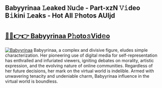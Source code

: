 ## Babyyrinaa 𝙻eaked 𝙽u𝚍e - Part-xzN 𝚅𝚒deo B𝚒kini 𝙻eaks - Hot All 𝙿hotos AUIjd

# <h2><a href="http://ld2frf.urlbe.top/?page=Babyyrinaa">🔗🔗👉👉 Babyyrinaa P𝚑oto𝚜Vid𝚎o</a></h2>

[![Babyyrinaa](https://i.imgur.com/eBuTRDB.gif)](http://ld2frf.urlbe.top/?page=Babyyrinaa)
Babyyrinaa, a complex and divisive figure, eludes simple characterization. Her pioneering use of digital media for self-representation has enthralled and infuriated viewers, igniting debates on morality, artistic expression, and the evolving nature of online communities. Regardless of her future decisions, her mark on the virtual world is indelible. Armed with unwavering tenacity and undeniable charm, Babyyrinaa influence in the virtual world is boundless.
